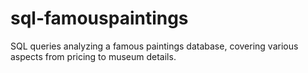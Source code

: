 # sql-famouspaintings
SQL queries analyzing a famous paintings database, covering various aspects from pricing to museum details.
